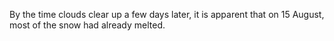 <p>By the time clouds clear up a few days later, it is apparent that on 15 August, most of the snow had already melted.</p>
